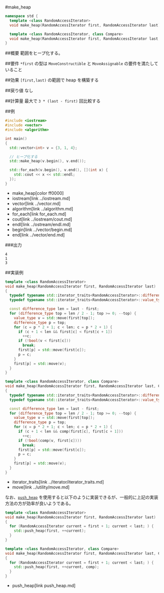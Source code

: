 #make_heap
```cpp
namespace std {
  template <class RandomAccessIterator>
  void make_heap(RandomAccessIterator first, RandomAccessIterator last);

  template <class RandomAccessIterator, class Compare>
  void make_heap(RandomAccessIterator first, RandomAccessIterator last, Compare comp);
}
```

##概要
範囲をヒープ化する。


##要件
`*first` の型は `MoveConstructible` と `MoveAssignable` の要件を満たしていること


##効果
`[first,last)` の範囲で heap を構築する


##戻り値
なし


##計算量
最大で `3 * (last - first)` 回比較する


##例
```cpp
#include <iostream>
#include <vector>
#include <algorithm>

int main()
{
  std::vector<int> v = {3, 1, 4};

  // ヒープ化する
  std::make_heap(v.begin(), v.end());

  std::for_each(v.begin(), v.end(), [](int x) {
    std::cout << x << std::endl;
  });
}
```
* make_heap[color ff0000]
* iostream[link ../iostream.md]
* vector[link ../vector.md]
* algorithm[link ../algorithm.md]
* for_each[link for_each.md]
* cout[link ../iostream/cout.md]
* endl[link ../ostream/endl.md]
* begin[link ../vector/begin.md]
* end[link ../vector/end.md]

###出力
```
4
1
3
```


##実装例
```cpp
template <class RandomAccessIterator>
void make_heap(RandomAccessIterator first, RandomAccessIterator last)
{
  typedef typename std::iterator_traits<RandomAccessIterator>::difference_type difference_type;
  typedef typename std::iterator_traits<RandomAccessIterator>::value_type value_type;

  const difference_type len = last - first;
  for (difference_type top = len / 2 - 1; top >= 0; --top) {
    value_type v = std::move(first[top]);
    difference_type p = top;
    for (c = p * 2 + 1; c < len; c = p * 2 + 1) {
      if (c + 1 < len && first[c] < first[c + 1])
        ++c;
      if (!bool(v < first[c]))
        break;
      first[p] = std::move(first[c]);
      p = c;
    }
    first[p] = std::move(v);
  }
}

template <class RandomAccessIterator, class Compare>
void make_heap(RandomAccessIterator first, RandomAccessIterator last, Compare comp)
{
  typedef typename std::iterator_traits<RandomAccessIterator>::difference_type difference_type;
  typedef typename std::iterator_traits<RandomAccessIterator>::value_type value_type;

  const difference_type len = last - first;
  for (difference_type top = len / 2 - 1; top >= 0; --top) {
    value_type v = std::move(first[top]);
    difference_type p = top;
    for (c = p * 2 + 1; c < len; c = p * 2 + 1) {
      if (c + 1 < len && comp(first[c], first[c + 1]))
        ++c;
      if (!bool(comp(v, first[c])))
        break;
      first[p] = std::move(first[c]);
      p = c;
    }
    first[p] = std::move(v);
  }
}
```
* iterator_traits[link ../iterator/iterator_traits.md]
* move[link ../utility/move.md]

なお、[`push_heap`](push_heap.md) を使用すると以下のように実装できるが、一般的に上記の実装方法の方が効率が良いようである。
```cpp
template <class RandomAccessIterator>
void make_heap(RandomAccessIterator first, RandomAccessIterator last)
{
  for (RandomAccessIterator current = first + 1; current < last; ) {
    std::push_heap(first, ++current);
  }
}

template <class RandomAccessIterator, class Compare>
void make_heap(RandomAccessIterator first, RandomAccessIterator last, Compare comp)
{
  for (RandomAccessIterator current = first + 1; current < last; ) {
    std::push_heap(first, ++current, comp);
  }
}
```
* push_heap[link push_heap.md]
